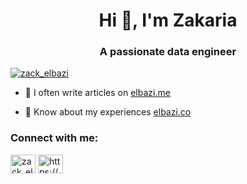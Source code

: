 <h1 align="center">Hi 👋, I'm Zakaria</h1>
<h3 align="center">A passionate data engineer</h3>

<p align="left"> <a href="https://twitter.com/zack_elbazi" target="blank"><img src="https://img.shields.io/twitter/follow/zack_elbazi?logo=twitter&style=for-the-badge" alt="zack_elbazi" /></a> </p>

- 📝 I often write articles on [elbazi.me](https://elbazi.me)

- 📄 Know about my experiences [elbazi.co](https://elbazi.co)

<h3 align="left">Connect with me:</h3>
<p align="left">
<a href="https://twitter.com/zack_elbazi" target="blank"><img align="center" src="https://cdn.jsdelivr.net/npm/simple-icons@3.0.1/icons/twitter.svg" alt="zack_elbazi" height="30" width="40" /></a>
<a href="https://linkedin.com/in/https://www.linkedin.com/in/zakaria-elbazi/" target="blank"><img align="center" src="https://cdn.jsdelivr.net/npm/simple-icons@3.0.1/icons/linkedin.svg" alt="https://www.linkedin.com/in/zakaria-elbazi/" height="30" width="40" /></a>
</p>


